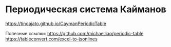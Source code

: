 # Периодическая система Кайманов
https://tinoajato.github.io/CaymanPeriodicTable

Полезные ссылки:
https://github.com/michaelliao/periodic-table
https://tableconvert.com/excel-to-jsonlines